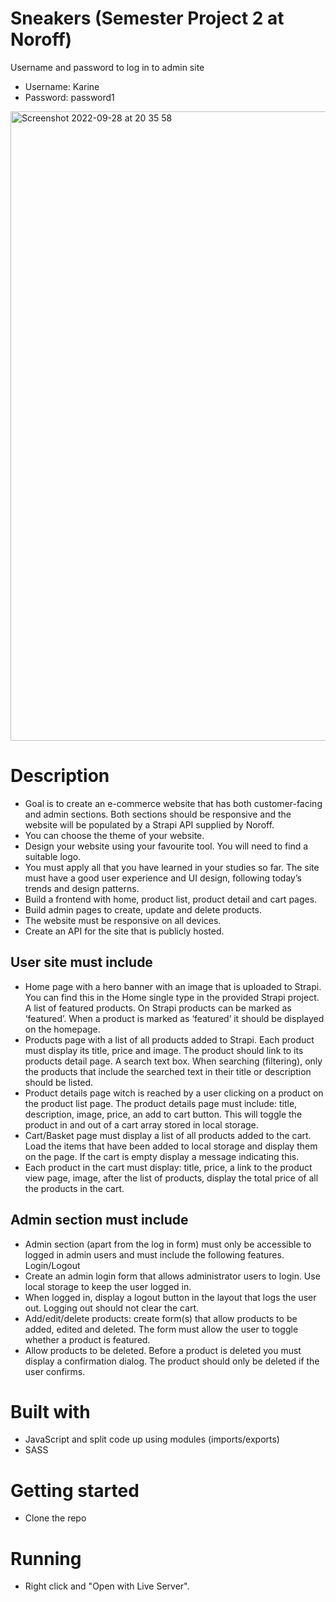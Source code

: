 # Sneakers (Semester Project 2 at Noroff) 

Username and password to log in to admin site 
- Username: Karine
- Password: password1

<img width="1007" alt="Screenshot 2022-09-28 at 20 35 58" src="https://user-images.githubusercontent.com/74554925/192862072-c6501cf6-0bac-48aa-b49a-f86804d5811e.png">

# Description 

- Goal is to create an e-commerce website that has both customer-facing and admin sections. Both sections should be responsive and the website will be populated by a Strapi API supplied by Noroff.
- You can choose the theme of your website. 
- Design your website using your favourite tool. You will need to find a suitable logo.
- You must apply all that you have learned in your studies so far. The site must have a good user experience and UI design, following today’s trends and design patterns.
- Build a frontend with home, product list, product detail and cart pages.
- Build admin pages to create, update and delete products.
- The website must be responsive on all devices.
- Create an API for the site that is publicly hosted. 

## User site must include
- Home page with a hero banner with an image that is uploaded to Strapi. You can find this in the Home single type in the provided Strapi project.
A list of featured products. On Strapi products can be marked as ‘featured’. When a product is marked as ‘featured’ it should be displayed on the homepage. 
- Products page with a list of all products added to Strapi. Each product must display its title, price and image. The product should link to its products detail page. A search text box. When searching (filtering), only the products that include the searched text in their title or description should be listed.
- Product details page witch is reached by a user clicking on a product on the product list page. The product details page must include: title, description, image, price, an add to cart button. This will toggle the product in and out of a cart array stored in local storage.
- Cart/Basket page must display a list of all products added to the cart. Load the items that have been added to local storage and display them on the page. If the cart is empty display a message indicating this.
- Each product in the cart must display: title, price, a link to the product view page, image, after the list of products, display the total price of all the products in the cart.

## Admin section must include
- Admin section (apart from the log in form) must only be accessible to logged in admin users and must include the following features.
Login/Logout
- Create an admin login form that allows administrator users to login. Use local storage to keep the user logged in.
- When logged in, display a logout button in the layout that logs the user out. Logging out should not clear the cart.
- Add/edit/delete products: create form(s) that allow products to be added, edited and deleted. The form must allow the user to toggle whether a product is featured.
- Allow products to be deleted. Before a product is deleted you must display a confirmation dialog. The product should only be deleted if the user confirms.

# Built with 
- JavaScript and split code up using modules (imports/exports)
- SASS

# Getting started 
- Clone the repo

# Running 
- Right click and "Open with Live Server". 
